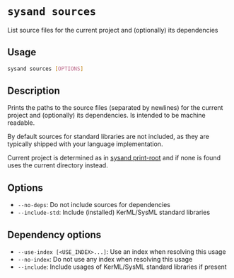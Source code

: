 # `sysand sources`

List source files for the current project and (optionally) its dependencies

## Usage

```sh
sysand sources [OPTIONS]
```

## Description

Prints the paths to the source files (separated by newlines) for the current
project and (optionally) its dependencies. Is intended to be machine readable.

By default sources for standard libraries are not included, as they are
typically shipped with your language implementation.

Current project is determined as in [sysand print-root](root.md)
and if none is found uses the current directory instead.

## Options

- `--no-deps`: Do not include sources for dependencies
- `--include-std`: Include (installed) KerML/SysML standard libraries

## Dependency options

- `--use-index [<USE_INDEX>...]`: Use an index when resolving this usage
- `--no-index`: Do not use any index when resolving this usage
- `--include`: Include usages of KerML/SysML standard libraries if present

